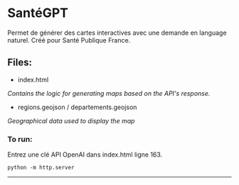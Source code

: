 # SantéGPT

Permet de générer des cartes interactives avec une demande en language naturel.
Créé pour Santé Publique France.

## Files:

- index.html 

*Contains the logic for generating maps based on the API's response.*

- regions.geojson / departements.geojson

*Geographical data used to display the map*

### To run:

Entrez une clé API OpenAI dans index.html ligne 163.

```python -m http.server```

-----